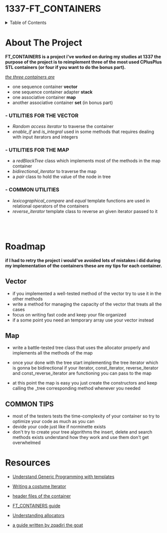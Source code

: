 # 1337-FT_CONTAINERS

<details>
    <summary>Table of Contents</summary>
    <ol>
        <li>
        <a href="#about-the-project">About The Project</a>
        </li>
        <li>
        <a href="#roadmap">Roadmap</a>
        </li>
        <li><a href="#resources">Resources</a>
        </li>
    </ol>
</details>

# About The Project
<!-- Screenshot -->

**FT_CONTAINERS is a project i've worked on during my studies at 1337 the purpose of the project is to reimplement three of the most used CPlusPlus STL containers (or four if you want to do the bonus part).**

<ins>*the three containers are*</ins>
* one sequence container **vector**
* one sequence container adapter **stack**
* one associative container **map**
* another associative container **set** (in bonus part)


### - **UTILITIES FOR THE VECTOR**
* *Random access iterator* to traverse the container
* *enable_if* and *is_integral* used in some methods that requires dealing with input iterators and integers

### - **UTILITIES FOR THE MAP**
* a *redBlackTree* class which implements most of the methods in the map container
* *bidirectional_iterator* to traverse the map
* a *pair* class to hold the value of the node in tree

### - **COMMON UTILITIES**
* *lexicographical_compare* and *equal* template functions are used in relational operators of the containers
* *reverse_iterator* template class to reverse an given iterator passed to it

<br></br>

# Roadmap

**if I had to retry the project i would've avoided lots of mistakes i did during my implementation of the containers these are my tips for each container.**

## Vector
* if you implemented a well-tested method of the vector try to use it in the other methods
* write a method for managing the capacity of the vector that treats all the cases
* focus on writing fast code and keep your file organized 
* if a some point you need an temporary array use your vector instead

## Map

* write a battle-tested tree class that uses the allocator properly and implements all the methods of the map
* once your done with the tree start implementing the tree iterator which is gonna be bidirectional if your iterator, const_iterator, reverse_iterator and const_reverse_iterator are functioning you can pass to the map 

* at this point the map is easy you just create the constructors and keep calling the _tree corresponding method whenever you needed

## COMMON TIPS
* most of the testers tests the time-complexity of your container so try to optimize your code as much as you can
* devide your code just like if norminette exists
* don't try to create your tree algorithms the insert, delete and search methods exists understand how they work and use them don't get overwhelmed


# Resources
* <a href="https://www.drdobbs.com/stl-generic-programming-writing-your-ow/184401417">Understand Generic Programming with templates</a>
* <a href="https://www.internalpointers.com/post/writing-custom-iterators-modern-cpp">Writing a costume Iterator</a>

* <a href="https://www.lirmm.fr/~ducour/Doc-objets/ISO+IEC+14882-1998.pdf">header files of the container</a>

* <a href="https://containersfordummies.notion.site/THE-ULTIMATE-GUIDE-e7f20768377544409ca8d036b1ab9b7f">FT_CONTAINERS guide</a>

* <a href="https://www.codeproject.com/Articles/4795/C-Standard-Allocator-An-Introduction-and-Implement"> Understanding allocators </a>

* <a href="https://earthy-mandarin-bcd.notion.site/Containers-81cacfaf4f0543bcb76ad44b0127cdb7">a guide written by zqadiri the goat</a>
